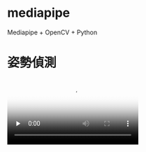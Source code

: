 # mediapipe
Mediapipe + OpenCV + Python  
# 姿勢偵測  
<video id="video" controls="" preload="none" poster="封面">
      <source id="mp4" src="https://drive.google.com/file/d/1PdAmgKSASEcrZZ2rITVlaJoFtXxywHDb/view?usp=sharing" type="video/mp4">
</videos>
